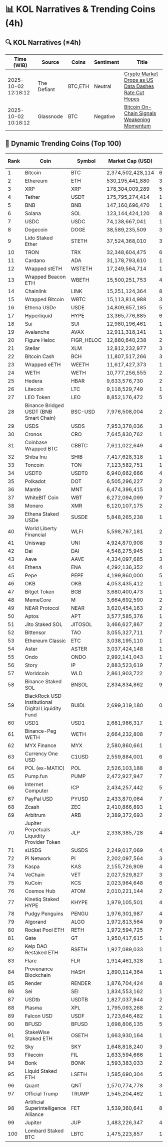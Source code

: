 # 📊 KOL Narratives & Trending Coins (4h)

## 🔍 KOL Narratives (≤4h)

| Time (WIB) | Source | Coins | Sentiment | Title |
|------------|--------|-------|-----------|-------|
| 2025-10-02 12:18:12 | The Defiant | BTC,ETH | Neutral | [Crypto Market Drops as US Data Dashes Rate Cut Hopes](https://thedefiant.io/example1) |
| 2025-10-02 10:18:12 | Glassnode | BTC | Negative | [Bitcoin On-Chain Signals Weakening Momentum](https://glassnode.com/example2) |

## 🚀 Dynamic Trending Coins (Top 100)

| Rank | Coin | Symbol | Market Cap (USD) | 24h Volume (USD) |
|------|------|--------|------------------|------------------|
| 1 | Bitcoin | BTC | 2,374,502,428,114 | 65,987,667,218 |
| 2 | Ethereum | ETH | 530,195,441,880 | 39,887,475,585 |
| 3 | XRP | XRP | 178,304,009,289 | 5,241,809,039 |
| 4 | Tether | USDT | 175,795,274,414 | 122,874,122,870 |
| 5 | BNB | BNB | 147,160,696,470 | 1,891,456,475 |
| 6 | Solana | SOL | 123,144,424,120 | 8,289,945,057 |
| 7 | USDC | USDC | 74,138,667,041 | 10,003,095,571 |
| 8 | Dogecoin | DOGE | 38,589,235,509 | 3,094,560,875 |
| 9 | Lido Staked Ether | STETH | 37,524,368,010 | 35,020,426 |
| 10 | TRON | TRX | 32,348,604,475 | 617,113,643 |
| 11 | Cardano | ADA | 31,178,793,610 | 1,575,536,316 |
| 12 | Wrapped stETH | WSTETH | 17,249,564,714 | 15,506,557 |
| 13 | Wrapped Beacon ETH | WBETH | 15,500,251,753 | 4,847,226 |
| 14 | Chainlink | LINK | 15,251,124,364 | 809,310,111 |
| 15 | Wrapped Bitcoin | WBTC | 15,113,814,988 | 396,678,848 |
| 16 | Ethena USDe | USDE | 14,809,657,185 | 571,062,090 |
| 17 | Hyperliquid | HYPE | 13,365,776,885 | 609,751,718 |
| 18 | Sui | SUI | 12,980,196,461 | 1,253,960,951 |
| 19 | Avalanche | AVAX | 12,911,318,141 | 1,115,013,712 |
| 20 | Figure Heloc | FIGR_HELOC | 12,880,640,238 | 21,525,845 |
| 21 | Stellar | XLM | 12,812,232,977 | 386,079,346 |
| 22 | Bitcoin Cash | BCH | 11,807,517,266 | 377,317,294 |
| 23 | Wrapped eETH | WEETH | 11,617,427,373 | 13,868,716 |
| 24 | WETH | WETH | 10,777,256,555 | 213,062,294 |
| 25 | Hedera | HBAR | 9,633,576,730 | 233,987,542 |
| 26 | Litecoin | LTC | 9,118,529,749 | 1,408,951,727 |
| 27 | LEO Token | LEO | 8,852,176,472 | 560,471 |
| 28 | Binance Bridged USDT (BNB Smart Chain) | BSC-USD | 7,976,508,004 | 2,408,833,758 |
| 29 | USDS | USDS | 7,953,378,036 | 34,637,777 |
| 30 | Cronos | CRO | 7,645,830,762 | 118,237,217 |
| 31 | Coinbase Wrapped BTC | CBBTC | 7,611,022,649 | 425,343,680 |
| 32 | Shiba Inu | SHIB | 7,417,628,318 | 192,724,006 |
| 33 | Toncoin | TON | 7,123,582,751 | 135,315,490 |
| 34 | USDT0 | USDT0 | 6,940,662,666 | 498,955,572 |
| 35 | Polkadot | DOT | 6,505,296,227 | 279,543,778 |
| 36 | Mantle | MNT | 6,474,396,415 | 307,002,727 |
| 37 | WhiteBIT Coin | WBT | 6,272,094,099 | 77,876,514 |
| 38 | Monero | XMR | 6,120,107,175 | 278,003,769 |
| 39 | Ethena Staked USDe | SUSDE | 5,848,265,238 | 157,873,959 |
| 40 | World Liberty Financial | WLFI | 5,598,767,181 | 287,776,077 |
| 41 | Uniswap | UNI | 4,924,870,908 | 336,827,412 |
| 42 | Dai | DAI | 4,548,275,945 | 139,287,106 |
| 43 | Aave | AAVE | 4,334,097,685 | 364,700,318 |
| 44 | Ethena | ENA | 4,292,136,352 | 476,455,753 |
| 45 | Pepe | PEPE | 4,199,860,000 | 577,096,259 |
| 46 | OKB | OKB | 4,053,435,412 | 116,592,203 |
| 47 | Bitget Token | BGB | 3,680,400,473 | 169,576,445 |
| 48 | MemeCore | M | 3,664,692,590 | 20,879,886 |
| 49 | NEAR Protocol | NEAR | 3,620,454,163 | 298,992,695 |
| 50 | Aptos | APT | 3,577,585,376 | 1,188,939,215 |
| 51 | Jito Staked SOL | JITOSOL | 3,466,627,867 | 29,860,835 |
| 52 | Bittensor | TAO | 3,055,327,711 | 78,624,128 |
| 53 | Ethereum Classic | ETC | 3,038,195,110 | 110,649,877 |
| 54 | Aster | ASTER | 3,037,424,148 | 1,119,580,093 |
| 55 | Ondo | ONDO | 2,992,141,043 | 181,486,285 |
| 56 | Story | IP | 2,883,523,619 | 75,046,706 |
| 57 | Worldcoin | WLD | 2,861,903,722 | 244,327,530 |
| 58 | Binance Staked SOL | BNSOL | 2,834,834,862 | 9,845,202 |
| 59 | BlackRock USD Institutional Digital Liquidity Fund | BUIDL | 2,699,319,180 | 0.0 |
| 60 | USD1 | USD1 | 2,681,986,317 | 1,002,109,308 |
| 61 | Binance-Peg WETH | WETH | 2,664,232,808 | 75,678,775 |
| 62 | MYX Finance | MYX | 2,580,860,661 | 191,784,524 |
| 63 | Currency One USD | C1USD | 2,559,884,001 | 629,417 |
| 64 | POL (ex-MATIC) | POL | 2,526,103,188 | 81,684,763 |
| 65 | Pump.fun | PUMP | 2,472,927,947 | 750,747,997 |
| 66 | Internet Computer | ICP | 2,434,257,442 | 56,149,599 |
| 67 | PayPal USD | PYUSD | 2,433,870,064 | 75,055,048 |
| 68 | Zcash | ZEC | 2,410,866,893 | 1,203,801,469 |
| 69 | Arbitrum | ARB | 2,389,372,693 | 228,387,554 |
| 70 | Jupiter Perpetuals Liquidity Provider Token | JLP | 2,338,385,728 | 44,706,987 |
| 71 | sUSDS | SUSDS | 2,249,017,069 | 4,057,476 |
| 72 | Pi Network | PI | 2,202,097,564 | 36,528,387 |
| 73 | Kaspa | KAS | 2,155,726,909 | 47,506,779 |
| 74 | VeChain | VET | 2,027,529,827 | 38,851,495 |
| 75 | KuCoin | KCS | 2,023,964,648 | 6,710,913 |
| 76 | Cosmos Hub | ATOM | 2,010,221,144 | 236,358,536 |
| 77 | Kinetiq Staked HYPE | KHYPE | 1,979,105,501 | 42,549,877 |
| 78 | Pudgy Penguins | PENGU | 1,976,301,987 | 472,093,837 |
| 79 | Algorand | ALGO | 1,972,813,564 | 96,522,839 |
| 80 | Rocket Pool ETH | RETH | 1,972,594,725 | 7,024,141 |
| 81 | Gate | GT | 1,950,417,615 | 15,592,952 |
| 82 | Kelp DAO Restaked ETH | RSETH | 1,927,089,033 | 1,926,123 |
| 83 | Flare | FLR | 1,914,461,328 | 14,711,031 |
| 84 | Provenance Blockchain | HASH | 1,890,114,364 | 10,553.77 |
| 85 | Render | RENDER | 1,876,704,424 | 80,504,331 |
| 86 | Sei | SEI | 1,834,553,162 | 119,204,620 |
| 87 | USDtb | USDTB | 1,827,037,944 | 2,681,285 |
| 88 | Plasma | XPL | 1,795,093,268 | 2,519,251,456 |
| 89 | Falcon USD | USDF | 1,723,646,482 | 10,184,189 |
| 90 | BFUSD | BFUSD | 1,698,806,135 | 5,292,695 |
| 91 | StakeWise Staked ETH | OSETH | 1,663,930,164 | 1,321,076 |
| 92 | Sky | SKY | 1,648,818,240 | 39,824,555 |
| 93 | Filecoin | FIL | 1,633,594,666 | 163,558,740 |
| 94 | Bonk | BONK | 1,593,383,033 | 276,819,878 |
| 95 | Liquid Staked ETH | LSETH | 1,585,690,304 | 509,518 |
| 96 | Quant | QNT | 1,570,774,778 | 32,185,637 |
| 97 | Official Trump | TRUMP | 1,545,204,462 | 198,467,180 |
| 98 | Artificial Superintelligence Alliance | FET | 1,539,360,641 | 85,708,372 |
| 99 | Jupiter | JUP | 1,483,226,347 | 44,747,793 |
| 100 | Lombard Staked BTC | LBTC | 1,475,223,857 | 14,219,098 |